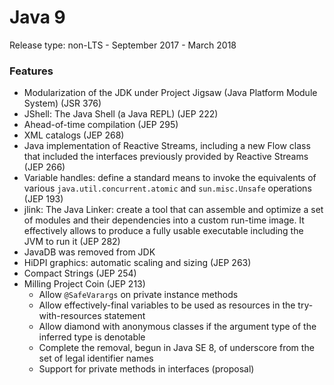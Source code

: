 # Java 9

Release type: non-LTS - September 2017 - March 2018

### Features

* Modularization of the JDK under Project Jigsaw \(Java Platform Module System\) \(JSR 376\)
* JShell: The Java Shell \(a Java REPL\) \(JEP 222\)
* Ahead-of-time compilation \(JEP 295\)
* XML catalogs \(JEP 268\)
* Java implementation of Reactive Streams, including a new Flow class that included the interfaces previously provided by Reactive Streams \(JEP 266\)
* Variable handles: define a standard means to invoke the equivalents of various `java.util.concurrent.atomic` and `sun.misc.Unsafe` operations \(JEP 193\)
* jlink: The Java Linker: create a tool that can assemble and optimize a set of modules and their dependencies into a custom run-time image. It effectively allows to produce a fully usable executable including the JVM to run it \(JEP 282\)
* JavaDB was removed from JDK
* HiDPI graphics: automatic scaling and sizing \(JEP 263\)
* Compact Strings \(JEP 254\)
* Milling Project Coin \(JEP 213\)
  * Allow `@SafeVarargs` on private instance methods
  * Allow effectively-final variables to be used as resources in the try-with-resources statement
  * Allow diamond with anonymous classes if the argument type of the inferred type is denotable
  * Complete the removal, begun in Java SE 8, of underscore from the set of legal identifier names
  * Support for private methods in interfaces \(proposal)

